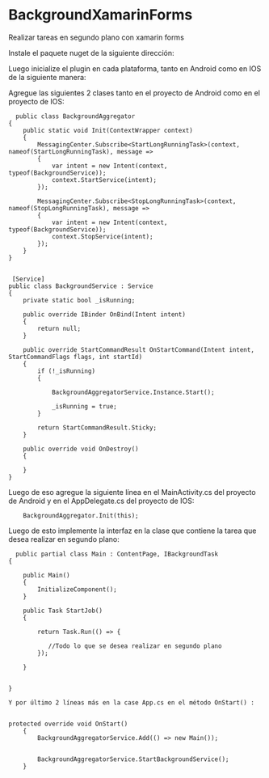 # BackgroundXamarinForms
Realizar tareas en segundo plano con xamarin forms

Instale el paquete nuget de la siguiente dirección:

Luego inicialize el plugin en cada plataforma, tanto en Android como en IOS de la siguiente manera:

Agregue las siguientes 2 clases tanto en el proyecto de Android como en el proyecto de IOS:


      public class BackgroundAggregator
    {
        public static void Init(ContextWrapper context)
        {
            MessagingCenter.Subscribe<StartLongRunningTask>(context, nameof(StartLongRunningTask), message =>
            {
                var intent = new Intent(context, typeof(BackgroundService));
                context.StartService(intent);
            });

            MessagingCenter.Subscribe<StopLongRunningTask>(context, nameof(StopLongRunningTask), message =>
            {
                var intent = new Intent(context, typeof(BackgroundService));
                context.StopService(intent);
            });
        }
    }
    
    
     [Service]
    public class BackgroundService : Service
    {
        private static bool _isRunning;

        public override IBinder OnBind(Intent intent)
        {
            return null;
        }

        public override StartCommandResult OnStartCommand(Intent intent, StartCommandFlags flags, int startId)
        {
            if (!_isRunning)
            {

                BackgroundAggregatorService.Instance.Start();

                _isRunning = true;
            }

            return StartCommandResult.Sticky;
        }

        public override void OnDestroy()
        {
            
        }
    }
    
    
Luego de eso agregue la siguiente línea en el MainActivity.cs del proyecto de Android y en el AppDelegate.cs del proyecto de IOS:
    
        BackgroundAggregator.Init(this);
    
Luego de esto implemente la interfaz en la clase   que contiene la tarea que desea realizar en segundo plano:
    
    
      public partial class Main : ContentPage, IBackgroundTask
    {
        
        public Main()
        {
            InitializeComponent();
        }

        public Task StartJob()
        {

            return Task.Run(() => {

               //Todo lo que se desea realizar en segundo plano
            });

        }


    }
    
    Y por último 2 líneas más en la case App.cs en el método OnStart() :
    
    
    protected override void OnStart()
        {
            BackgroundAggregatorService.Add(() => new Main());

           
            BackgroundAggregatorService.StartBackgroundService();
        }
    
    
    
